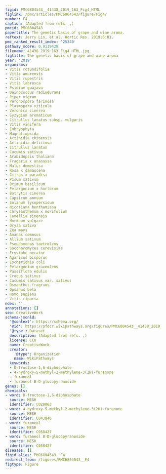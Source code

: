 ```yaml
---
figid: PMC6804543__41438_2019_163_Fig4_HTML
figlink: /pmc/articles/PMC6804543/figure/Fig4/
number: F4
caption: (Adapted from refs. ,)
pmcid: PMC6804543
papertitle: The genetic basis of grape and wine aroma.
reftext: Jerry Lin, et al. Hortic Res. 2019;6:81.
pmc_ranked_result_index: '25340'
pathway_score: 0.9119428
filename: 41438_2019_163_Fig4_HTML.jpg
figtitle: The genetic basis of grape and wine aroma
year: '2019'
organisms:
- Vitis rotundifolia
- Vitis amurensis
- Vitis rupestris
- Vitis labrusca
- Psidium guajava
- Deinococcus radiodurans
- Piper nigrum
- Peronospora farinosa
- Plasmopara viticola
- Veronica cinerea
- Syzygium aromaticum
- Citrullus lanatus subsp. vulgaris
- Vitis vinifera
- Embryophyta
- Magnoliopsida
- Actinidia chinensis
- Actinidia deliciosa
- Citrullus lanatus
- Cucumis sativus
- Arabidopsis thaliana
- Fragaria x ananassa
- Malus domestica
- Rosa x damascena
- Citrus x paradisi
- Pisum sativum
- Ocimum basilicum
- Pelargonium x hortorum
- Botrytis cinerea
- Capsicum annuum
- Solanum lycopersicum
- Nicotiana benthamiana
- Chrysanthemum x morifolium
- Camellia sinensis
- Hordeum vulgare
- Oryza sativa
- Zea mays
- Ananas comosus
- Allium sativum
- Pseudomonas taetrolens
- Saccharomyces cerevisiae
- Erysiphe necator
- Agaricus bisporus
- Escherichia coli
- Pelargonium graveolens
- Passiflora edulis
- Crocus sativus
- Cucumis sativus var. sativus
- Osmanthus fragrans
- Opsanus beta
- Homo sapiens
- Vitis riparia
ndex: ''
annotations: []
seo: CreativeWork
schema-jsonld:
  '@context': https://schema.org/
  '@id': https://pfocr.wikipathways.org/figures/PMC6804543__41438_2019_163_Fig4_HTML.html
  '@type': Dataset
  description: (Adapted from refs. ,)
  license: CC0
  name: CreativeWork
  creator:
    '@type': Organization
    name: WikiPathways
  keywords:
  - D-fructose-1,6-diphosphate
  - 4-hydroxy-5-methyl-2-methylene-3(2H)-furanone
  - furaneol
  - furaneol B-D-glucopyranoside
genes: []
chemicals:
- word: D-fructose-1,6-diphosphate
  source: MESH
  identifier: C029063
- word: 4-hydroxy-5-methyl-2-methylene-3(2H)-furanone
  source: MESH
  identifier: C043946
- word: furaneol
  source: MESH
  identifier: C058427
- word: furaneol B-D-glucopyranoside
  source: MESH
  identifier: C058427
diseases: []
figid_alias: PMC6804543__F4
redirect_from: /figures/PMC6804543__F4
figtype: Figure
---
```

